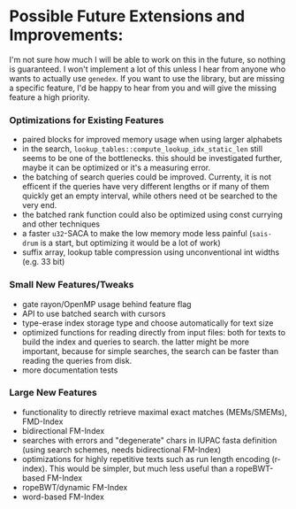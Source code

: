 # Possible Future Extensions and Improvements:

I'm not sure how much I will be able to work on this in the future, so nothing is guaranteed. I won't implement a lot of this unless I hear from anyone who wants to actually use `genedex`. If you want to use the library, but are missing a specific feature, I'd be happy to hear from you and will give the missing feature a high priority.

### Optimizations for Existing Features

- paired blocks for improved memory usage when using larger alphabets
- in the search, `lookup_tables::compute_lookup_idx_static_len` still seems to be one of the bottlenecks. this
    should be investigated further, maybe it can be optimized or it's a measuring error.
- the batching of search queries could be improved. Currenty, it is not efficent if the queries have very different lengths
    or if many of them quickly get an empty interval, while others need ot be searched to the very end.
- the batched rank function could also be optimized using const currying and other techniques
- a faster `u32`-SACA to make the low memory mode less painful (`sais-drum` is a start, but optimizing it would be a lot of work)
- suffix array, lookup table compression using unconventional int widths (e.g. 33 bit)

### Small New Features/Tweaks

- gate rayon/OpenMP usage behind feature flag
- API to use batched search with cursors
- type-erase index storage type and choose automatically for text size
- optimized functions for reading directly from input files: both for texts to build the index and queries to search.
    the latter might be more important, because for simple searches, the search can be faster than reading the 
    queries from disk.
- more documentation tests

### Large New Features

- functionality to directly retrieve maximal exact matches (MEMs/SMEMs), FMD-Index
- bidirectional FM-Index
- searches with errors and "degenerate" chars in IUPAC fasta definition (using search schemes, needs bidirectional FM-Index)
- optimizations for highly repetitive texts such as run length encoding (r-index). This would be simpler, but much less useful than a ropeBWT-based FM-Index
- ropeBWT/dynamic FM-Index
- word-based FM-Index

